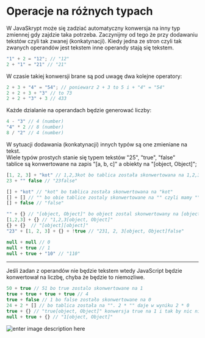# Operacje na różnych typach

W JavaSkrypt może się zadziać automatyczny konwersja na inny typ zmiennej gdy zajdzie taka potrzeba. Zaczynijmy od tego że przy dodawaniu tekstów czyli tak zwanej (konkatynacji). Kiedy jedna ze stron czyli tak zwanych operandów jest tekstem inne operandy stają się tekstem.

```js
"1" + 2 = "12"; // "12" 
2 + "1" = "21" // "21"
```

W czasie takiej konwersji brane są pod uwagę dwa kolejne operatory:

```js
2 + 3 + "4" = "54"; // poniewarz 2 + 3 to 5 i + "4" = "54"
2 + 2 + 3 + "3" // to 73
2 + 2 + "3" + 3 // 433
```

Każde dzialanie na operandach będzie generować liczby:

```js
4 - "3" // 4 (number)
"4" * 2 // 8 (number)
8 / "2" // 4 (number)
```

W sytuacji dodawania (konkatynacji) innych typów są one zmieniane na tekst.<br/>Wiele typów prostych stanie się typem tekstów "25", "true", "false" <br/>
tablice są konwertowane na zapis "[a, b, c]" a obiekty na "[object, Object]";

```js
[1, 2, 3] + "kot" // 1,2,3kot bo tablica została skonwertowana na 1,2,3
23 + "" false // "23false" 

[] + "kot" // "kot" bo tablica została skonwertowana na "kot"
[] + [] // "" bo obie tablice zostaly skonwertowane na "" czyli mamy "" + ""
[] + false // "false" 

"" + {} // "[object, Object]" bo object zostal skonwertowany na [object, Object]
[1,2,3] + {} // "1,2,3[object, Object]"
{} + {}  // "[object][object]"
"23" + [1, 2, 3] + {} + !true // "231, 2, 3[object, Object]false"

null + null // 0
null + true // 1
null + true + "10" // "110"
```
------------------------------------------------------------------------------

Jeśli żadan z operandów nie będzie tekstem wtedy JavaScript będzie konwertował na liczbę, chyba że będzie to niemozliwe.

```js
50 + true // 51 bo true zostalo skonwertowane na 1
true + true + true + true // 4
true + false // 1 bo false zostało skonwertowane na 0
24 + 2 * [] // bo tablica została na "". 2 * "" daje w wyniku 2 * 0
true + {} // "true[object, Object]" konwersja true na 1 i tak by nic nie dała bo 1 do obiektu nie da się dodać. Dlatego zostało konwertowane na true.
null + true + {} // "1[object, Object]"
```


![enter image description here](https://kursjs.pl/kurs/super-podstawy/thanks_javascript.png)